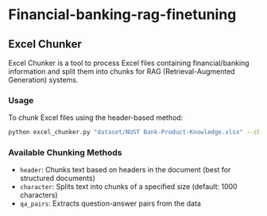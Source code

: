 # Financial-banking-rag-finetuning

## Excel Chunker

Excel Chunker is a tool to process Excel files containing financial/banking information and split them into chunks for RAG (Retrieval-Augmented Generation) systems.

### Usage

To chunk Excel files using the header-based method:

```bash
python excel_chunker.py "dataset/NUST Bank-Product-Knowledge.xlsx" --chunk-method header
```

### Available Chunking Methods

- `header`: Chunks text based on headers in the document (best for structured documents)
- `character`: Splits text into chunks of a specified size (default: 1000 characters)
- `qa_pairs`: Extracts question-answer pairs from the data
